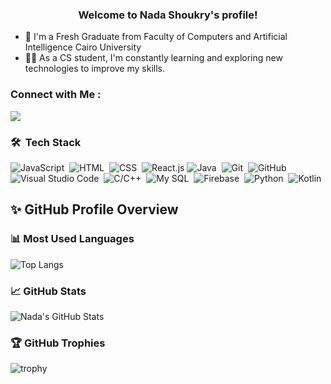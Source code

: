 

<h3 align="center">
  Welcome to Nada Shoukry's profile!
 
</h3>



- 🏢 I'm a Fresh Graduate from Faculty of Computers and Artificial Intelligence Cairo University
- 👨‍💻 As a CS student, I'm constantly learning and exploring new technologies to improve my skills.


### Connect with Me :

<a href="https://www.linkedin.com/in/nada-shoukry-420309223/" target="_blank"><img src="https://img.shields.io/badge/-NadaShoukry-0077B5?style=for-the-badge&logo=Linkedin&logoColor=white"/></a>




### 🛠 &nbsp;Tech Stack
![JavaScript](https://img.shields.io/badge/-JavaScript-05122A?style=flat&logo=javascript)&nbsp;
![HTML](https://img.shields.io/badge/-HTML-05122A?style=flat&logo=HTML5)&nbsp;
![CSS](https://img.shields.io/badge/-CSS-05122A?style=flat&logo=CSS3&logoColor=1572B6)&nbsp;
![React.js](https://img.shields.io/badge/-React-05122A?style=flat&logo=react)
![Java](https://img.shields.io/badge/-Java-05122A?style=flat&logo=Java&logoColor=339933)&nbsp;
![Git](https://img.shields.io/badge/-Git-05122A?style=flat&logo=git)&nbsp;
![GitHub](https://img.shields.io/badge/-GitHub-05122A?style=flat&logo=github)&nbsp;
![Visual Studio Code](https://img.shields.io/badge/-Visual%20Studio%20Code-05122A?style=flat&logo=visual-studio-code&logoColor=007ACC)&nbsp;
![C/C++](https://img.shields.io/badge/-c/c++-05122A?style=flat&logo=c/c++)&nbsp;
![My SQL](https://img.shields.io/badge/-MySQL-05122A?style=flat&logo=MySQL)&nbsp;
![Firebase](https://img.shields.io/badge/-Firebase-05122A?style=flat&logo=Firebase)&nbsp;
![Python](https://img.shields.io/badge/-Python%20-05122A?style=flat&logo=python)&nbsp;
![Kotlin](https://img.shields.io/badge/-Kotlin-05122A?style=flat&logo=Kotlin)&nbsp;



## ✨ GitHub Profile Overview

### 📊 Most Used Languages
![Top Langs](https://github-readme-stats.vercel.app/api/top-langs/?username=NadaShoukry&layout=compact&langs_count=8&theme=github_dark)

### 📈 GitHub Stats
![Nada's GitHub Stats](https://github-readme-stats.vercel.app/api?username=NadaShoukry&show_icons=true&theme=github_dark)

### 🏆 GitHub Trophies
![trophy](https://github-profile-trophy.vercel.app/?username=NadaShoukry&theme=onedark)


